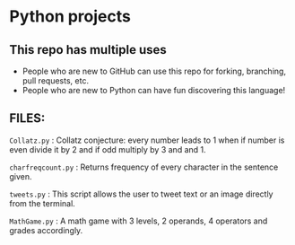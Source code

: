 # Python projects

## This repo has multiple uses 

* People who are new to GitHub can use this repo for forking, branching, pull requests, etc. </br>
* People who are new to Python can have fun discovering this language! </br>

## FILES:

` Collatz.py `
: Collatz conjecture: every number leads to 1 when if number is even divide it by 2 and if odd multiply by 3 and and 1.

` charfreqcount.py `
: Returns frequency of every character in the sentence given.

` tweets.py `
: This script allows the user to tweet text or an image directly from the terminal.

` MathGame.py `
: A math game with 3 levels, 2 operands, 4 operators and grades accordingly.
